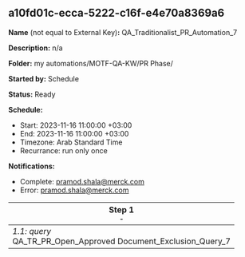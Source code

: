 ## a10fd01c-ecca-5222-c16f-e4e70a8369a6

**Name** (not equal to External Key)**:** QA_Traditionalist_PR_Automation_7

**Description:** n/a

**Folder:** my automations/MOTF-QA-KW/PR Phase/

**Started by:** Schedule

**Status:** Ready

**Schedule:**

* Start: 2023-11-16 11:00:00 +03:00
* End: 2023-11-16 11:00:00 +03:00
* Timezone: Arab Standard Time
* Recurrance: run only once

**Notifications:**

* Complete: pramod.shala@merck.com
* Error: pramod.shala@merck.com

| Step 1<br>_<small>-</small>_ |
| --- |
| _1.1: query_<br>QA_TR_PR_Open_Approved Document_Exclusion_Query_7 |
